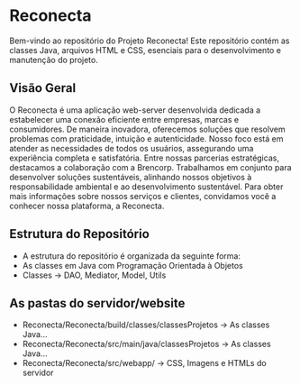 # Reconecta

Bem-vindo ao repositório do Projeto Reconecta! Este repositório contém as classes Java, arquivos HTML e CSS, esenciais para o desenvolvimento e manutenção do projeto.

## Visão Geral

O Reconecta é uma aplicação web-server desenvolvida dedicada a estabelecer uma conexão eficiente entre empresas, marcas e consumidores. De maneira inovadora, oferecemos soluções que resolvem problemas com praticidade, intuição e autenticidade. Nosso foco está em atender as necessidades de todos os usuários, assegurando uma experiência completa e satisfatória. Entre nossas parcerias estratégicas, destacamos a colaboração com a Brencorp. Trabalhamos em conjunto para desenvolver soluções sustentáveis, alinhando nossos objetivos à responsabilidade ambiental e ao desenvolvimento sustentável. Para obter mais informações sobre nossos serviços e clientes, convidamos você a conhecer nossa plataforma, a Reconecta.

## Estrutura do Repositório

- A estrutura do repositório é organizada da seguinte forma:
- As classes em Java com Programação Orientada à Objetos
- Classes -> DAO, Mediator, Model, Utils

## As pastas do servidor/website
- Reconecta/Reconecta/build/classes/classesProjetos  -> As classes Java...
- Reconecta/Reconecta/src/main/java/classesProjetos  -> As classes Java...
- Reconecta/Reconecta/src/webapp/ -> CSS, Imagens e HTMLs do servidor
